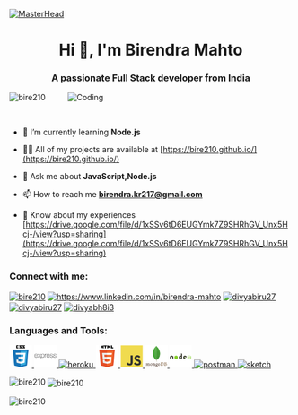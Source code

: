 
[![MasterHead](https://hub.packtpub.com/wp-content/uploads/2018/03/Cover-Image.png)](https://bire210.github.io/)
<h1 align="center">Hi 👋, I'm Birendra Mahto</h1>
<h3 align="center">A passionate Full Stack developer from India</h3>
<img align="right" alt="Coding" width="400" src="https://www.lambdatest.com/resources/images/news24.gif">

<p align="left"> <img src="https://komarev.com/ghpvc/?username=bire210&label=Profile%20views&color=0e75b6&style=flat" alt="bire210" /> </p>

<p align="left"> <a href="https://twitter.com/" target="blank"><img src="https://img.shields.io/twitter/follow/?logo=twitter&style=for-the-badge" alt="" /></a> </p>

- 🌱 I’m currently learning **Node.js**

- 👨‍💻 All of my projects are available at [https://bire210.github.io/](https://bire210.github.io/)

- 💬 Ask me about **JavaScript,Node.js**

- 📫 How to reach me **birendra.kr217@gmail.com**

- 📄 Know about my experiences [https://drive.google.com/file/d/1xSSv6tD6EUGYmk7Z9SHRhGV_Unx5Hcj-/view?usp=sharing](https://drive.google.com/file/d/1xSSv6tD6EUGYmk7Z9SHRhGV_Unx5Hcj-/view?usp=sharing)

<h3 align="left">Connect with me:</h3>
<p align="left">
<a href="https://codepen.io/bire210" target="blank"><img align="center" src="https://raw.githubusercontent.com/rahuldkjain/github-profile-readme-generator/master/src/images/icons/Social/codepen.svg" alt="bire210" height="30" width="40" /></a>
<a href="https://linkedin.com/in/https://www.linkedin.com/in/birendra-mahto" target="blank"><img align="center" src="https://raw.githubusercontent.com/rahuldkjain/github-profile-readme-generator/master/src/images/icons/Social/linked-in-alt.svg" alt="https://www.linkedin.com/in/birendra-mahto" height="30" width="40" /></a>
<a href="https://www.hackerrank.com/divyabiru27" target="blank"><img align="center" src="https://raw.githubusercontent.com/rahuldkjain/github-profile-readme-generator/master/src/images/icons/Social/hackerrank.svg" alt="divyabiru27" height="30" width="40" /></a>
<a href="https://www.leetcode.com/divyabiru27" target="blank"><img align="center" src="https://raw.githubusercontent.com/rahuldkjain/github-profile-readme-generator/master/src/images/icons/Social/leet-code.svg" alt="divyabiru27" height="30" width="40" /></a>
<a href="https://auth.geeksforgeeks.org/user/divyabh8i3" target="blank"><img align="center" src="https://raw.githubusercontent.com/rahuldkjain/github-profile-readme-generator/master/src/images/icons/Social/geeks-for-geeks.svg" alt="divyabh8i3" height="30" width="40" /></a>
</p>

<h3 align="left">Languages and Tools:</h3>
<p align="left"> <a href="https://www.w3schools.com/css/" target="_blank" rel="noreferrer"> <img src="https://raw.githubusercontent.com/devicons/devicon/master/icons/css3/css3-original-wordmark.svg" alt="css3" width="40" height="40"/> </a> <a href="https://expressjs.com" target="_blank" rel="noreferrer"> <img src="https://raw.githubusercontent.com/devicons/devicon/master/icons/express/express-original-wordmark.svg" alt="express" width="40" height="40"/> </a> <a href="https://heroku.com" target="_blank" rel="noreferrer"> <img src="https://www.vectorlogo.zone/logos/heroku/heroku-icon.svg" alt="heroku" width="40" height="40"/> </a> <a href="https://www.w3.org/html/" target="_blank" rel="noreferrer"> <img src="https://raw.githubusercontent.com/devicons/devicon/master/icons/html5/html5-original-wordmark.svg" alt="html5" width="40" height="40"/> </a> <a href="https://developer.mozilla.org/en-US/docs/Web/JavaScript" target="_blank" rel="noreferrer"> <img src="https://raw.githubusercontent.com/devicons/devicon/master/icons/javascript/javascript-original.svg" alt="javascript" width="40" height="40"/> </a> <a href="https://www.mongodb.com/" target="_blank" rel="noreferrer"> <img src="https://raw.githubusercontent.com/devicons/devicon/master/icons/mongodb/mongodb-original-wordmark.svg" alt="mongodb" width="40" height="40"/> </a> <a href="https://nodejs.org" target="_blank" rel="noreferrer"> <img src="https://raw.githubusercontent.com/devicons/devicon/master/icons/nodejs/nodejs-original-wordmark.svg" alt="nodejs" width="40" height="40"/> </a> <a href="https://postman.com" target="_blank" rel="noreferrer"> <img src="https://www.vectorlogo.zone/logos/getpostman/getpostman-icon.svg" alt="postman" width="40" height="40"/> </a> <a href="https://www.sketch.com/" target="_blank" rel="noreferrer"> <img src="https://www.vectorlogo.zone/logos/sketchapp/sketchapp-icon.svg" alt="sketch" width="40" height="40"/> </a> </p>

<p><img align="left" src="https://github-readme-stats.vercel.app/api/top-langs?username=bire210&show_icons=true&locale=en&layout=compact" alt="bire210" /></p>

<p>&nbsp;<img align="center" src="https://github-readme-stats.vercel.app/api?username=bire210&show_icons=true&locale=en" alt="bire210" /></p>

<p><img align="center" src="https://github-readme-streak-stats.herokuapp.com/?user=bire210&" alt="bire210" /></p>
